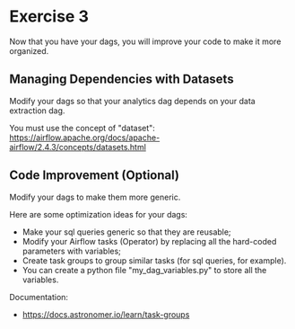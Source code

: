 # Exercise 3

Now that you have your dags, you will improve your code to make it more organized.

## Managing Dependencies with Datasets

Modify your dags so that your analytics dag depends on your data extraction dag.

You must use the concept of "dataset": https://airflow.apache.org/docs/apache-airflow/2.4.3/concepts/datasets.html

## Code Improvement (Optional)

Modify your dags to make them more generic.

Here are some optimization ideas for your dags:
- Make your sql queries generic so that they are reusable;
- Modify your Airflow tasks (Operator) by replacing all the hard-coded parameters with variables;
- Create task groups to group similar tasks (for sql queries, for example).
- You can create a python file "my_dag_variables.py" to store all the variables.

Documentation:
- https://docs.astronomer.io/learn/task-groups